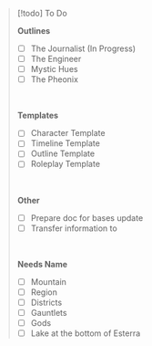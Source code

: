 

> [!todo] To Do
><br>
>
> **Outlines**
> - [ ] The Journalist (In Progress)
> - [ ] The Engineer
> - [ ] Mystic Hues
> - [ ] The Pheonix
> <br>
>
> **Templates**
> - [ ] Character Template
> - [ ] Timeline Template
> - [ ] Outline Template
> - [ ] Roleplay Template
> <br>
> 
> **Other** 
> - [ ] Prepare doc for bases update
> - [ ] Transfer information to 
> <br>
>
> **Needs Name**
> - [ ] Mountain
> - [ ] Region
> - [ ] Districts
> - [ ] Gauntlets
> - [ ] Gods
> - [ ] Lake at the bottom of Esterra



